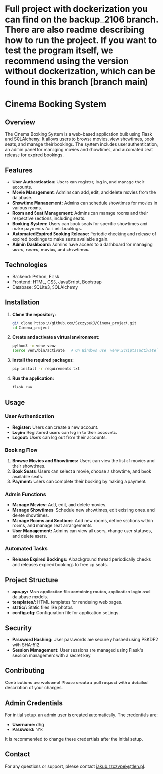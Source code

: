 # Full project with dockerization you can find on the backup_2106 branch. There are also readme describing how to run the project. If you want to test the program itself, we recommend using the version without dockerization, which can be found in this branch (branch main)  
  
# Cinema Booking System

## Overview

The Cinema Booking System is a web-based application built using Flask and SQLAlchemy. It allows users to browse movies, view showtimes, book seats, and manage their bookings. The system includes user authentication, an admin panel for managing movies and showtimes, and automated seat release for expired bookings.

## Features

- **User Authentication:** Users can register, log in, and manage their accounts.
- **Movie Management:** Admins can add, edit, and delete movies from the database.
- **Showtime Management:** Admins can schedule showtimes for movies in various rooms.
- **Room and Seat Management:** Admins can manage rooms and their respective sections, including seats.
- **Booking System:** Users can book seats for specific showtimes and make payments for their bookings.
- **Automated Expired Booking Release:** Periodic checking and release of expired bookings to make seats available again.
- **Admin Dashboard:** Admins have access to a dashboard for managing users, rooms, movies, and showtimes.

## Technologies
- Backend: Python, Flask
- Frontend: HTML, CSS, JavaScript, Bootstrap
- Database: SQLite3, SQLAlchemy

## Installation

1. **Clone the repository:**
   ```bash
   git clone https://github.com/SzczypekJ/Cinema_project.git
   cd Cinema_project
   ```

2. **Create and activate a virtual environment:**
   ```bash
   python3 -m venv venv
   source venv/bin/activate   # On Windows use `venv\Scripts\activate`
   ```

3. **Install the required packages:**
   ```bash
   pip install -r requirements.txt
   ```

4. **Run the application:**
   ```bash
   flask run
   ```

## Usage

### User Authentication

- **Register:** Users can create a new account.
- **Login:** Registered users can log in to their accounts.
- **Logout:** Users can log out from their accounts.

### Booking Flow

1. **Browse Movies and Showtimes:** Users can view the list of movies and their showtimes.
2. **Book Seats:** Users can select a movie, choose a showtime, and book available seats.
3. **Payment:** Users can complete their booking by making a payment.

### Admin Functions

- **Manage Movies:** Add, edit, and delete movies.
- **Manage Showtimes:** Schedule new showtimes, edit existing ones, and delete showtimes.
- **Manage Rooms and Sections:** Add new rooms, define sections within rooms, and manage seat arrangements.
- **User Management:** Admins can view all users, change user statuses, and delete users.

### Automated Tasks

- **Release Expired Bookings:** A background thread periodically checks and releases expired bookings to free up seats.

## Project Structure

- **app.py:** Main application file containing routes, application logic and database models.
- **templates/:** HTML templates for rendering web pages.
- **static/:** Static files like photos.
- **config.cfg:** Configuration file for application settings.

## Security

- **Password Hashing:** User passwords are securely hashed using PBKDF2 with SHA-512.
- **Session Management:** User sessions are managed using Flask's session management with a secret key.

## Contributing

Contributions are welcome! Please create a pull request with a detailed description of your changes.

## Admin Credentials

For initial setup, an admin user is created automatically. The credentials are:

- **Username:** dhg
- **Password:** hYk

It is recommended to change these credentials after the initial setup.

## Contact

For any questions or support, please contact jakub.szczypek@tlen.pl.
